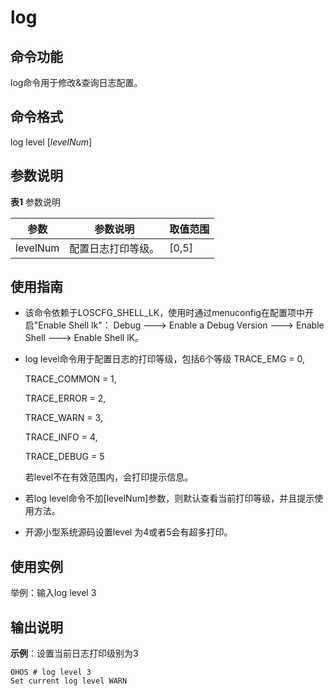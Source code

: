 # log


## 命令功能

log命令用于修改&amp;查询日志配置。


## 命令格式

log level [_levelNum_]


## 参数说明

  **表1** 参数说明

| 参数 | 参数说明 | 取值范围 | 
| -------- | -------- | -------- |
| levelNum | 配置日志打印等级。 | [0,5] | 


## 使用指南

- 该命令依赖于LOSCFG_SHELL_LK，使用时通过menuconfig在配置项中开启"Enable Shell lk"：
  Debug ---&gt; Enable a Debug Version ---&gt; Enable Shell ---&gt; Enable Shell lK。

- log level命令用于配置日志的打印等级，包括6个等级
  TRACE_EMG = 0,

  TRACE_COMMON = 1,

  TRACE_ERROR = 2,

  TRACE_WARN = 3,

  TRACE_INFO = 4,

  TRACE_DEBUG = 5

  若level不在有效范围内，会打印提示信息。

- 若log level命令不加[levelNum]参数，则默认查看当前打印等级，并且提示使用方法。

- 开源小型系统源码设置level 为4或者5会有超多打印。


## 使用实例

举例：输入log level 3


## 输出说明

**示例**：设置当前日志打印级别为3

  
```
OHOS # log level 3
Set current log level WARN
```
